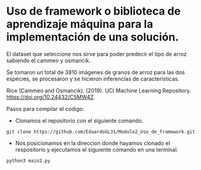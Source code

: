 # **Uso de framework o biblioteca de aprendizaje máquina para la implementación de una solución.**

El dataset que seleccione nos sirve para poder predecir el tipo de arroz sabiendo el cammeo y osmancik.

Se tomaron un total de 3810 imágenes de granos de arroz para las dos especies, se procesaron y se hicieron inferencias de características.

Rice (Cammeo and Osmancik). (2019). UCI Machine Learning Repository. https://doi.org/10.24432/C5MW4Z.

Pasos para compilar el codigo:

- Clonamos el repositorio con el siguiente comando.

```
git clone https://github.com/EduardoGL31/Modulo2_Uso_de_framework.git
```
- Nos posicionamos en la direccion donde hayamos clonado el respositorio y ejecutamos el siguiente comando en una terminal.

 ```
python3 main2.py
 ```
